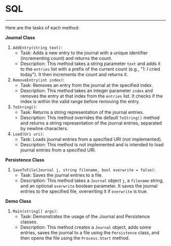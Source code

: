 # SQL 

________________________________________________________________

Here are the tasks of each method:

**Journal Class**

1. `AddEntry(string text)`:
    - Task: Adds a new entry to the journal with a unique identifier (incrementing count) and returns the count.
    - Description: This method takes a string parameter `text` and adds it to the `entries` list with a prefix of the current count (e.g., "1: I cried today"). It then increments the count and returns it.
2. `RemoveEntry(int index)`:
    - Task: Removes an entry from the journal at the specified index.
    - Description: This method takes an integer parameter `index` and removes the entry at that index from the `entries` list. It checks if the index is within the valid range before removing the entry.
3. `ToString()`:
    - Task: Returns a string representation of the journal entries.
    - Description: This method overrides the default `ToString()` method and returns a string representation of the journal entries, separated by newline characters.
4. `Load(Uri uri)`:
    - Task: Loads journal entries from a specified URI (not implemented).
    - Description: This method is not implemented and is intended to load journal entries from a specified URI.

**Persistence Class**

1. `SaveToFile(Journal j, string filename, bool overwrite = false)`:
    - Task: Saves the journal entries to a file.
    - Description: This method takes a `Journal` object `j`, a `filename` string, and an optional `overwrite` boolean parameter. It saves the journal entries to the specified file, overwriting it if `overwrite` is true.

**Demo Class**

1. `Main(string[] args)`:
    - Task: Demonstrates the usage of the Journal and Persistence classes.
    - Description: This method creates a `Journal` object, adds some entries, saves the journal to a file using the `Persistence` class, and then opens the file using the `Process.Start` method.